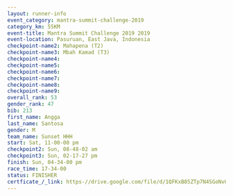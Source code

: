 ```yaml
---
layout: runner-info 
event_category: mantra-summit-challenge-2019 
category_km: 55KM 
event-title: Mantra Summit Challenge 2019 2019 
event-location: Pasuruan, East Java, Indonesia 
checkpoint-name2: Mahapena (T2) 
checkpoint-name3: Mbah Kamad (T3) 
checkpoint-name4: 
checkpoint-name5: 
checkpoint-name6: 
checkpoint-name7: 
checkpoint-name8: 
checkpoint-name9: 
overall_rank: 53
gender_rank: 47
bib: 213
first_name: Angga
last_name: Santosa
gender: M
team_name: Sunset HHH
start: Sat, 11-00-00 pm
checkpoint2: Sun, 08-48-02 am
checkpoint3: Sun, 02-17-27 pm
finish: Sun, 04-34-00 pm
race_time: 17-34-00
status: FINISHER
certficate_/_link: https-//drive.google.com/file/d/1QFKxB85ZTp7N4SGoNvOALzovlQ0kbkD2/view?usp=sharing
---
```

